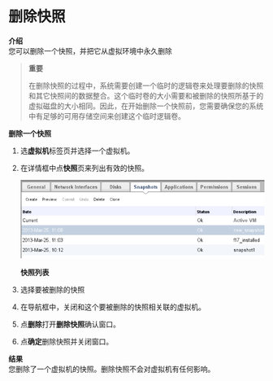 # 删除快照

**介绍**<br/>
您可以删除一个快照，并把它从虚拟环境中永久删除


> **重要**
>
> 在删除快照的过程中，系统需要创建一个临时的逻辑卷来处理要删除的快照和其它快照间的数据整合。这个临时卷的大小需要和被删除的快照所基于的虚拟磁盘的大小相同。因此，在开始删除一个快照前，您需要确保您的系统中有足够的可用存储空间来创建这个临时逻辑卷。


**删除一个快照**

1. 选**虚拟机**标签页并选择一个虚拟机。
2. 在详情框中点**快照**页来列出有效的快照。

   ![](../images/delete_snapshot_tab.png)

   **快照列表**

3. 选择要被删除的快照
4. 在导航框中，关闭和这个要被删除的快照相关联的虚拟机。
5. 点**删除**打开**删除快照**确认窗口。
6. 点**确定**删除快照并关闭窗口。


**结果**<br/>
您删除了一个虚拟机的快照。删除快照不会对虚拟机有任何影响。
